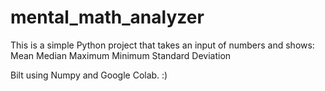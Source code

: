 # mental_math_analyzer
This is a simple Python project that takes an input of numbers and shows:
Mean
Median
Maximum
Minimum
Standard Deviation

Bilt using Numpy and Google Colab. :)
